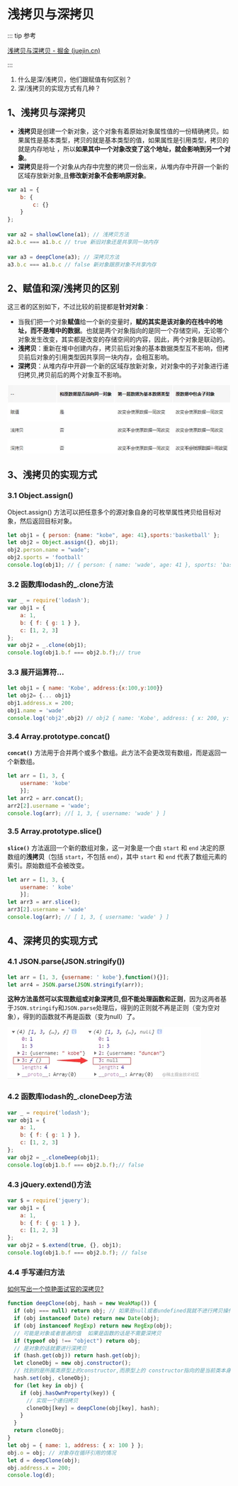 # 浅拷贝与深拷贝

::: tip 参考

[浅拷贝与深拷贝 - 掘金 (juejin.cn)](https://juejin.cn/post/6844904197595332622)

:::

1. 什么是深/浅拷贝，他们跟赋值有何区别？
2. 深/浅拷贝的实现方式有几种？

## 1、浅拷贝与深拷贝

- **浅拷贝**是创建一个新对象，这个对象有着原始对象属性值的一份精确拷贝。如果属性是基本类型，拷贝的就是基本类型的值，如果属性是引用类型，拷贝的就是内存地址 ，所以**如果其中一个对象改变了这个地址，就会影响到另一个对象**。
- **深拷贝**是将一个对象从内存中完整的拷贝一份出来，从堆内存中开辟一个新的区域存放新对象,且**修改新对象不会影响原对象**。

```js
var a1 = {
    b: {
        c: {}
    }
};

var a2 = shallowClone(a1); // 浅拷贝方法
a2.b.c === a1.b.c // true 新旧对象还是共享同一块内存

var a3 = deepClone(a3); // 深拷贝方法
a3.b.c === a1.b.c // false 新对象跟原对象不共享内存
```

## 2、赋值和深/浅拷贝的区别

这三者的区别如下，不过比较的前提都是**针对对象**：

- 当我们把一个对象**赋值**给一个新的变量时，**赋的其实是该对象的在栈中的地址，而不是堆中的数据**。也就是两个对象指向的是同一个存储空间，无论哪个对象发生改变，其实都是改变的存储空间的内容，因此，两个对象是联动的。
- **浅拷贝**：重新在堆中创建内存，拷贝前后对象的基本数据类型互不影响，但拷贝前后对象的引用类型因共享同一块内存，会相互影响。
- **深拷贝**：从堆内存中开辟一个新的区域存放新对象，对对象中的子对象进行递归拷贝,拷贝前后的两个对象互不影响。

![img](/images/167da74d45d3103btplv-t2oaga2asx-zoom-in-crop-mark3024000.webp)

## 3、浅拷贝的实现方式

### 3.1 Object.assign()

Object.assign() 方法可以把任意多个的源对象自身的可枚举属性拷贝给目标对象，然后返回目标对象。

```js
let obj1 = { person: {name: "kobe", age: 41},sports:'basketball' };
let obj2 = Object.assign({}, obj1);
obj2.person.name = "wade";
obj2.sports = 'football'
console.log(obj1); // { person: { name: 'wade', age: 41 }, sports: 'basketball' }
```

### 3.2 函数库lodash的_.clone方法

```js
var _ = require('lodash');
var obj1 = {
    a: 1,
    b: { f: { g: 1 } },
    c: [1, 2, 3]
};
var obj2 = _.clone(obj1);
console.log(obj1.b.f === obj2.b.f);// true
```

### 3.3 展开运算符...

```js
let obj1 = { name: 'Kobe', address:{x:100,y:100}}
let obj2= {... obj1}
obj1.address.x = 200;
obj1.name = 'wade'
console.log('obj2',obj2) // obj2 { name: 'Kobe', address: { x: 200, y: 100 } }
```

### 3.4 Array.prototype.concat()

**`concat()`** 方法用于合并两个或多个数组。此方法不会更改现有数组，而是返回一个新数组。

```js
let arr = [1, 3, {
    username: 'kobe'
    }];
let arr2 = arr.concat();    
arr2[2].username = 'wade';
console.log(arr); //[ 1, 3, { username: 'wade' } ]
```

### 3.5 Array.prototype.slice()

**`slice()`** 方法返回一个新的数组对象，这一对象是一个由 `start` 和 `end` 决定的原数组的**浅拷贝**（包括 `start`，不包括 `end`），其中 `start` 和 `end` 代表了数组元素的索引。原始数组不会被改变。

```js
let arr = [1, 3, {
    username: ' kobe'
    }];
let arr3 = arr.slice();
arr3[2].username = 'wade'
console.log(arr); // [ 1, 3, { username: 'wade' } ]
```

## 4、深拷贝的实现方式

### 4.1 JSON.parse(JSON.stringify())

```js
let arr = [1, 3, {username: ' kobe'},function(){}];
let arr4 = JSON.parse(JSON.stringify(arr));
```

**这种方法虽然可以实现数组或对象深拷贝,但不能处理函数和正则**，因为这两者基于`JSON.stringify`和`JSON.parse`处理后，得到的正则就不再是正则（变为空对象），得到的函数就不再是函数（变为null）了。

![img](images/164e6daa14a1f8betplv-t2oaga2asx-zoom-in-crop-mark3024000.webp)

### 4.2 函数库lodash的_.cloneDeep方法

```js
var _ = require('lodash');
var obj1 = {
    a: 1,
    b: { f: { g: 1 } },
    c: [1, 2, 3]
};
var obj2 = _.cloneDeep(obj1);
console.log(obj1.b.f === obj2.b.f);// false
```

### 4.3 jQuery.extend()方法

```js
var $ = require('jquery');
var obj1 = {
    a: 1,
    b: { f: { g: 1 } },
    c: [1, 2, 3]
};
var obj2 = $.extend(true, {}, obj1);
console.log(obj1.b.f === obj2.b.f); // false
```

### 4.4 手写递归方法

[如何写出一个惊艳面试官的深拷贝?](https://link.juejin.cn/?target=https%3A%2F%2Fsegmentfault.com%2Fa%2F1190000020255831)

```js
function deepClone(obj, hash = new WeakMap()) {
  if (obj === null) return obj; // 如果是null或者undefined我就不进行拷贝操作
  if (obj instanceof Date) return new Date(obj);
  if (obj instanceof RegExp) return new RegExp(obj);
  // 可能是对象或者普通的值  如果是函数的话是不需要深拷贝
  if (typeof obj !== "object") return obj;
  // 是对象的话就要进行深拷贝
  if (hash.get(obj)) return hash.get(obj);
  let cloneObj = new obj.constructor();
  // 找到的是所属类原型上的constructor,而原型上的 constructor指向的是当前类本身
  hash.set(obj, cloneObj);
  for (let key in obj) {
    if (obj.hasOwnProperty(key)) {
      // 实现一个递归拷贝
      cloneObj[key] = deepClone(obj[key], hash);
    }
  }
  return cloneObj;
}
let obj = { name: 1, address: { x: 100 } };
obj.o = obj; // 对象存在循环引用的情况
let d = deepClone(obj);
obj.address.x = 200;
console.log(d);
```

